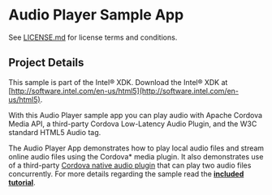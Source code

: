 Audio Player Sample App
=======================

See [LICENSE.md](<LICENSE.md>) for license terms and conditions.

## Project Details ##

This sample is part of the Intel® XDK. Download the Intel® XDK at
[http://software.intel.com/en-us/html5](http://software.intel.com/en-us/html5).

With this Audio Player sample app you can play audio with Apache Cordova Media API,
a third-party Cordova Low-Latency Audio Plugin, and the W3C standard HTML5 Audio tag.

The Audio Player App demonstrates how to play local audio files and stream online
audio files using the Cordova* media plugin. It also demonstrates use of a third-party
[Cordova native audio plugin](https://github.com/floatinghotpot/cordova-plugin-nativeaudio)
that can play two audio files concurrently. For more details regarding the sample
read the **[included tutorial][]**.

[included tutorial]: docs/README.md
